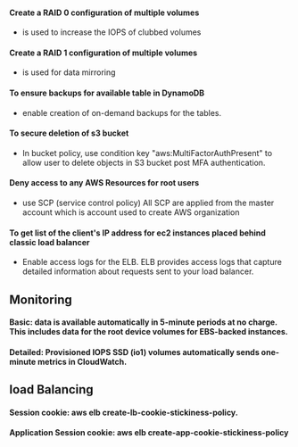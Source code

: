 #### Create a RAID 0 configuration of multiple volumes
  * is used to increase the IOPS of clubbed volumes

#### Create a RAID 1 configuration of multiple volumes
  * is used for data mirroring
  
#### To ensure backups for available table in  DynamoDB
  * enable creation of on-demand backups for the tables.
  
#### To secure deletion of s3 bucket
  * In bucket policy, use condition key "aws:MultiFactorAuthPresent" to allow user to delete objects in S3 bucket post MFA authentication.

#### Deny access to any AWS Resources for root users
  * use SCP (service control policy) All SCP are applied from the master account which is account used to create AWS organization
  
#### To get list of the client's IP address for ec2 instances placed behind classic load balancer
  * Enable access logs for the ELB. ELB provides access logs that capture detailed information about requests sent to your load balancer.
  
  
## Monitoring

#### Basic: data is available automatically in 5-minute periods at no charge. This includes data for the root device volumes for EBS-backed instances.

#### Detailed: Provisioned IOPS SSD (io1) volumes automatically sends one-minute metrics in CloudWatch.


## load Balancing

#### Session cookie: aws elb create-lb-cookie-stickiness-policy. 

#### Application Session cookie: aws elb create-app-cookie-stickiness-policy
